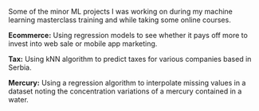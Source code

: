 Some of the minor ML projects I was working on during my machine learning masterclass training and while taking some online courses. 

**Ecommerce:** Using regression models to see whether it pays off more to invest into web sale or mobile app marketing. 

**Tax:** Using kNN algorithm to predict taxes for various companies based in Serbia.

**Mercury:** Using a regression algorithm to interpolate missing values in a dataset noting the concentration variations of a mercury
contained in a water. 
